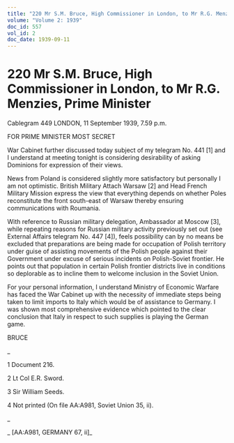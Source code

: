 ```yaml
---
title: "220 Mr S.M. Bruce, High Commissioner in London, to Mr R.G. Menzies, Prime Minister"
volume: "Volume 2: 1939"
doc_id: 557
vol_id: 2
doc_date: 1939-09-11
---
```


# 220 Mr S.M. Bruce, High Commissioner in London, to Mr R.G. Menzies, Prime Minister

Cablegram 449 LONDON, 11 September 1939, 7.59 p.m.

FOR PRIME MINISTER MOST SECRET

War Cabinet further discussed today subject of my telegram No. 441 [1] and I understand at meeting tonight is considering desirability of asking Dominions for expression of their views.

News from Poland is considered slightly more satisfactory but personally I am not optimistic. British Military Attach Warsaw [2] and Head French Military Mission express the view that everything depends on whether Poles reconstitute the front south-east of Warsaw thereby ensuring communications with Roumania.

With reference to Russian military delegation, Ambassador at Moscow [3], while repeating reasons for Russian military activity previously set out (see External Affairs telegram No. 447 [4]), feels possibility can by no means be excluded that preparations are being made for occupation of Polish territory under guise of assisting movements of the Polish people against their Government under excuse of serious incidents on Polish-Soviet frontier. He points out that population in certain Polish frontier districts live in conditions so deplorable as to incline them to welcome inclusion in the Soviet Union.

For your personal information, I understand Ministry of Economic Warfare has faced the War Cabinet up with the necessity of immediate steps being taken to limit imports to Italy which would be of assistance to Germany. I was shown most comprehensive evidence which pointed to the clear conclusion that Italy in respect to such supplies is playing the German game.

BRUCE

_

1 Document 216.

2 Lt Col E.R. Sword.

3 Sir William Seeds.

4 Not printed (On file AA:A981, Soviet Union 35, ii).

_

_ [AA:A981, GERMANY 67, ii]_
